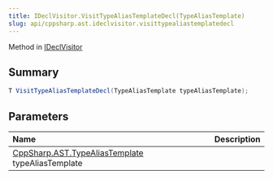```yaml
---
title: IDeclVisitor.VisitTypeAliasTemplateDecl(TypeAliasTemplate)
slug: api/cppsharp.ast.ideclvisitor.visittypealiastemplatedecl
---
```

Method in [IDeclVisitor](/api/cppsharp/ast/ideclvisitor)

## Summary



```csharp
T VisitTypeAliasTemplateDecl(TypeAliasTemplate typeAliasTemplate);
```

## Parameters

|Name|Description|
|:---|:---|
|[CppSharp.AST.TypeAliasTemplate](/api/cppsharp/ast/typealiastemplate) typeAliasTemplate||

